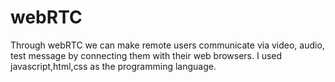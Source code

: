 # webRTC
Through webRTC we can make remote users communicate via video, audio, test message by connecting them with their web browsers.
I used javascript,html,css as the programming language.
